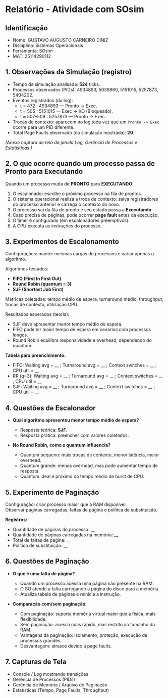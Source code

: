
# Relatório - Atividade com SOsim

## Identificação
- Nome: GUSTAVO AUGUSTO CARNEIRO DINIZ 
- Disciplina: Sistemas Operacionais  
- Ferramenta: SOsim  
- MAT: 25114290112

## 1. Observações da Simulação (registro)
- Tempo da simulação analisada: **524** ticks.  
- Processos observados (PIDs): 4934893, 5039960, 5151015, 5257873, 5404202.  
- Eventos registrados (do log):  
  - t = 472 : 4934893 — Pronto → Exec.  
  - t = 505 : 5151015 — Exec → I/O (Bloqueado).  
  - t ≈ 507–509 : 5257873 — Pronto → Exec.  
- Trocas de contexto: aparecem no log toda vez que um `Pronto -> Exec` ocorre para um PID diferente.  
- Total Page Faults observado (na simulação mostrada): **20**.

*(Anexe captura de tela da janela Log, Gerência de Processos e Estatísticas.)*

## 2. O que ocorre quando um processo passa de Pronto para Executando
Quando um processo muda de **PRONTO** para **EXECUTANDO**:
1. O escalonador escolhe o próximo processo na fila de prontos.  
2. O sistema operacional realiza a troca de contexto: salva registradores do processo anterior e carrega o contexto do novo.  
3. O processo sai da fila de pronto e seu estado passa a **Executando**.  
4. Caso precise de páginas, pode ocorrer **page fault** antes da execução.  
5. O timer é configurado (em escalonadores preemptivos).  
6. A CPU executa as instruções do processo.  

## 3. Experimentos de Escalonamento
Configurações: manter mesmas cargas de processos e variar apenas o algoritmo.

Algoritmos testados:
- **FIFO (First In First Out)**
- **Round Robin (quantum = 3)**
- **SJF (Shortest Job First)**

Métricas coletadas: tempo médio de espera, turnaround médio, throughput, trocas de contexto, utilização CPU.

Resultados esperados (teoria):
- SJF deve apresentar menor tempo médio de espera.  
- FIFO pode ter maior tempo de espera em cenários com processos longos.  
- Round Robin equilibra responsividade e overhead, dependendo do quantum.  

**Tabela para preenchimento:**
- FIFO: Waiting avg = __ ; Turnaround avg = __ ; Context switches = __ ; CPU util = __  
- RR (q=3): Waiting avg = __ ; Turnaround avg = __ ; Context switches = __ ; CPU util = __  
- SJF: Waiting avg = __ ; Turnaround avg = __ ; Context switches = __ ; CPU util = __  

## 4. Questões de Escalonador
- **Qual algoritmo apresentou menor tempo médio de espera?**  
  - Resposta teórica: **SJF**.  
  - Resposta prática: preencher com valores coletados.  

- **No Round Robin, como o quantum influencia?**  
  - Quantum pequeno: mais trocas de contexto, menor latência, maior overhead.  
  - Quantum grande: menos overhead, mas pode aumentar tempo de resposta.  
  - Quantum ideal é próximo do tempo médio de burst de CPU.  

## 5. Experimento de Paginação
Configuração: criar processo maior que a RAM disponível.  
Observar páginas carregadas, faltas de página e política de substituição.

**Registros:**
- Quantidade de páginas do processo: __  
- Quantidade de páginas carregadas na memória: __  
- Total de faltas de página: __  
- Política de substituição: __  

## 6. Questões de Paginação
- **O que é uma falta de página?**  
  - Quando um processo acessa uma página não presente na RAM.  
  - O SO atende a falta carregando a página do disco para a memória.  
  - Atualiza tabela de páginas e reinicia a instrução.  

- **Comparação com/sem paginação:**  
  - Com paginação: suporta memória virtual maior que a física, mais flexibilidade.  
  - Sem paginação: acesso mais rápido, mas restrito ao tamanho da RAM.  
  - Vantagens da paginação: isolamento, proteção, execução de processos grandes.  
  - Desvantagem: atrasos devido a page faults.  

## 7. Capturas de Tela
- Console / Log mostrando transições  
- Gerência de Processos (PIDs)  
- Gerência de Memória / Arquivo de Paginação  
- Estatísticas (Tempo, Page Faults, Throughput)  
